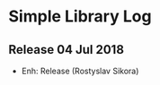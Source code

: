 Simple Library Log
==========================

Release 04 Jul 2018
------------------------
 - Enh: Release (Rostyslav Sikora)
